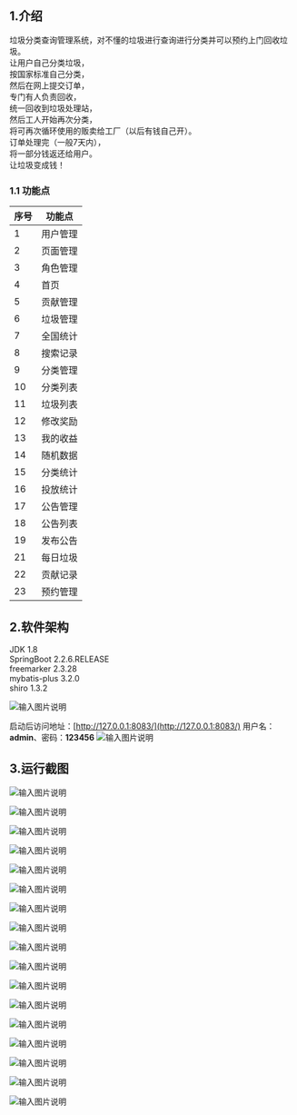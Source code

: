 


## 1.介绍
垃圾分类查询管理系统，对不懂的垃圾进行查询进行分类并可以预约上门回收垃圾。\
让用户自己分类垃圾，\
按国家标准自己分类，\
然后在网上提交订单，\
专门有人负责回收，\
统一回收到垃圾处理站，\
然后工人开始再次分类，\
将可再次循环使用的贩卖给工厂（以后有钱自己开）。\
订单处理完（一般7天内），\
将一部分钱返还给用户。\
让垃圾变成钱！
### 1.1 功能点


| 序号 | 功能点 |
| ---- | ---- |
| 1 | 用户管理 |
| 2 | 页面管理 |
| 3 | 角色管理 |
| 4 | 首页 |
| 5 | 贡献管理 |
| 6 | 垃圾管理 |
| 7 | 全国统计|
| 8 | 搜索记录 |
| 9 | 分类管理 |
| 10 | 分类列表 |
| 11 | 垃圾列表 |
| 12 | 修改奖励 |
| 13 | 我的收益 |
| 14 | 随机数据 |
| 15 | 分类统计 |
| 16 | 投放统计 |
| 17 | 公告管理 |
| 18 | 公告列表 |
| 19 | 发布公告 |
| 21 | 每日垃圾 |
| 22 | 贡献记录 |
| 23 | 预约管理 |


## 2.软件架构
JDK 1.8\
SpringBoot 2.2.6.RELEASE\
freemarker 2.3.28\
mybatis-plus 3.2.0\
shiro 1.3.2

![输入图片说明](src/main/resources/%E6%88%AA%E5%9B%BE/0.%E5%90%AF%E5%8A%A8.png)

启动后访问地址：[http://127.0.0.1:8083/](http://127.0.0.1:8083/)
用户名：**admin**、密码：**123456**
![输入图片说明](src/main/resources/%E6%88%AA%E5%9B%BE/1.%E7%99%BB%E5%BD%95%E9%A1%B5%E9%9D%A2.png)



## 3.运行截图
![输入图片说明](src/main/resources/%E6%88%AA%E5%9B%BE/2.%E7%94%A8%E6%88%B7%E7%AE%A1%E7%90%86.png)

![输入图片说明](src/main/resources/%E6%88%AA%E5%9B%BE/3.%E9%A1%B5%E9%9D%A2%E7%AE%A1%E7%90%86.png)

![输入图片说明](src/main/resources/%E6%88%AA%E5%9B%BE/4.%E8%A7%92%E8%89%B2%E7%AE%A1%E7%90%86.png)

![输入图片说明](src/main/resources/%E6%88%AA%E5%9B%BE/5.%E6%9F%A5%E8%AF%A2.png)

![输入图片说明](src/main/resources/%E6%88%AA%E5%9B%BE/6.%E6%90%9C%E7%B4%A2%E8%AE%B0%E5%BD%95.png)

![输入图片说明](src/main/resources/%E6%88%AA%E5%9B%BE/7.%E6%88%91%E7%9A%84%E6%94%B6%E7%9B%8A.png)

![输入图片说明](src/main/resources/%E6%88%AA%E5%9B%BE/8.%E8%B4%A1%E7%8C%AE%E7%AE%A1%E7%90%86.png)

![输入图片说明](src/main/resources/%E6%88%AA%E5%9B%BE/9.%E9%9A%8F%E6%9C%BA%E6%95%B0%E6%8D%AE.png)

![输入图片说明](src/main/resources/%E6%88%AA%E5%9B%BE/10.%E5%9E%83%E5%9C%BE%E7%AE%A1%E7%90%86.png)

![输入图片说明](src/main/resources/%E6%88%AA%E5%9B%BE/11.%E5%88%86%E7%B1%BB%E7%AE%A1%E7%90%86.png)

![输入图片说明](src/main/resources/%E6%88%AA%E5%9B%BE/12.%E5%9E%83%E5%9C%BE%E7%AE%A1%E7%90%86.png)

![输入图片说明](src/main/resources/%E6%88%AA%E5%9B%BE/13.%E5%85%A8%E5%9B%BD%E7%BB%9F%E8%AE%A1.png)

![输入图片说明](src/main/resources/%E6%88%AA%E5%9B%BE/14.%E5%88%86%E7%B1%BB%E7%BB%9F%E8%AE%A1.png)

![输入图片说明](src/main/resources/%E6%88%AA%E5%9B%BE/15.%E6%8A%95%E6%94%BE%E7%BB%9F%E8%AE%A1.png)

![输入图片说明](src/main/resources/%E6%88%AA%E5%9B%BE/16.%E5%85%AC%E5%91%8A%E7%AE%A1%E7%90%86.png)

![输入图片说明](src/main/resources/%E6%88%AA%E5%9B%BE/17.%E5%85%AC%E5%91%8A%E5%8F%91%E5%B8%83.png)

![输入图片说明](src/main/resources/%E6%88%AA%E5%9B%BE/18.%E9%A2%84%E7%BA%A6%E7%AE%A1%E7%90%86.png)




